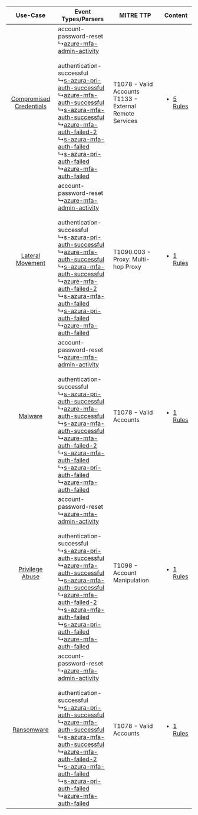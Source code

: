 |    Use-Case    | Event Types/Parsers    | MITRE TTP    | Content    |
|:----:| ---- | ---- | ---- |
| [Compromised Credentials](../../../UseCases/uc_compromised_credentials.md) |  account-password-reset<br> ↳[azure-mfa-admin-activity](Ps/pC_azuremfaadminactivity.md)<br><br> authentication-successful<br> ↳[s-azura-pri-auth-successful](Ps/pC_sazurapriauthsuccessful.md)<br> ↳[azure-mfa-auth-successful](Ps/pC_azuremfaauthsuccessful.md)<br> ↳[s-azura-mfa-auth-successful](Ps/pC_sazuramfaauthsuccessful.md)<br> ↳[azure-mfa-auth-failed-2](Ps/pC_azuremfaauthfailed2.md)<br> ↳[s-azura-mfa-auth-failed](Ps/pC_sazuramfaauthfailed.md)<br> ↳[s-azura-pri-auth-failed](Ps/pC_sazurapriauthfailed.md)<br> ↳[azure-mfa-auth-failed](Ps/pC_azuremfaauthfailed.md)<br> | T1078 - Valid Accounts<br>T1133 - External Remote Services<br> | [<ul><li>5 Rules</li></ul>](RM/r_m_microsoft_azure_mfa_Compromised_Credentials.md) |
|        [Lateral Movement](../../../UseCases/uc_lateral_movement.md)        |  account-password-reset<br> ↳[azure-mfa-admin-activity](Ps/pC_azuremfaadminactivity.md)<br><br> authentication-successful<br> ↳[s-azura-pri-auth-successful](Ps/pC_sazurapriauthsuccessful.md)<br> ↳[azure-mfa-auth-successful](Ps/pC_azuremfaauthsuccessful.md)<br> ↳[s-azura-mfa-auth-successful](Ps/pC_sazuramfaauthsuccessful.md)<br> ↳[azure-mfa-auth-failed-2](Ps/pC_azuremfaauthfailed2.md)<br> ↳[s-azura-mfa-auth-failed](Ps/pC_sazuramfaauthfailed.md)<br> ↳[s-azura-pri-auth-failed](Ps/pC_sazurapriauthfailed.md)<br> ↳[azure-mfa-auth-failed](Ps/pC_azuremfaauthfailed.md)<br> | T1090.003 - Proxy: Multi-hop Proxy<br>    | [<ul><li>1 Rules</li></ul>](RM/r_m_microsoft_azure_mfa_Lateral_Movement.md)        |
|    [Malware](../../../UseCases/uc_malware.md)    |  account-password-reset<br> ↳[azure-mfa-admin-activity](Ps/pC_azuremfaadminactivity.md)<br><br> authentication-successful<br> ↳[s-azura-pri-auth-successful](Ps/pC_sazurapriauthsuccessful.md)<br> ↳[azure-mfa-auth-successful](Ps/pC_azuremfaauthsuccessful.md)<br> ↳[s-azura-mfa-auth-successful](Ps/pC_sazuramfaauthsuccessful.md)<br> ↳[azure-mfa-auth-failed-2](Ps/pC_azuremfaauthfailed2.md)<br> ↳[s-azura-mfa-auth-failed](Ps/pC_sazuramfaauthfailed.md)<br> ↳[s-azura-pri-auth-failed](Ps/pC_sazurapriauthfailed.md)<br> ↳[azure-mfa-auth-failed](Ps/pC_azuremfaauthfailed.md)<br> | T1078 - Valid Accounts<br>    | [<ul><li>1 Rules</li></ul>](RM/r_m_microsoft_azure_mfa_Malware.md)    |
|         [Privilege Abuse](../../../UseCases/uc_privilege_abuse.md)         |  account-password-reset<br> ↳[azure-mfa-admin-activity](Ps/pC_azuremfaadminactivity.md)<br><br> authentication-successful<br> ↳[s-azura-pri-auth-successful](Ps/pC_sazurapriauthsuccessful.md)<br> ↳[azure-mfa-auth-successful](Ps/pC_azuremfaauthsuccessful.md)<br> ↳[s-azura-mfa-auth-successful](Ps/pC_sazuramfaauthsuccessful.md)<br> ↳[azure-mfa-auth-failed-2](Ps/pC_azuremfaauthfailed2.md)<br> ↳[s-azura-mfa-auth-failed](Ps/pC_sazuramfaauthfailed.md)<br> ↳[s-azura-pri-auth-failed](Ps/pC_sazurapriauthfailed.md)<br> ↳[azure-mfa-auth-failed](Ps/pC_azuremfaauthfailed.md)<br> | T1098 - Account Manipulation<br>    | [<ul><li>1 Rules</li></ul>](RM/r_m_microsoft_azure_mfa_Privilege_Abuse.md)         |
|    [Ransomware](../../../UseCases/uc_ransomware.md)    |  account-password-reset<br> ↳[azure-mfa-admin-activity](Ps/pC_azuremfaadminactivity.md)<br><br> authentication-successful<br> ↳[s-azura-pri-auth-successful](Ps/pC_sazurapriauthsuccessful.md)<br> ↳[azure-mfa-auth-successful](Ps/pC_azuremfaauthsuccessful.md)<br> ↳[s-azura-mfa-auth-successful](Ps/pC_sazuramfaauthsuccessful.md)<br> ↳[azure-mfa-auth-failed-2](Ps/pC_azuremfaauthfailed2.md)<br> ↳[s-azura-mfa-auth-failed](Ps/pC_sazuramfaauthfailed.md)<br> ↳[s-azura-pri-auth-failed](Ps/pC_sazurapriauthfailed.md)<br> ↳[azure-mfa-auth-failed](Ps/pC_azuremfaauthfailed.md)<br> | T1078 - Valid Accounts<br>    | [<ul><li>1 Rules</li></ul>](RM/r_m_microsoft_azure_mfa_Ransomware.md)    |